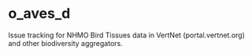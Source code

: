 # o_aves_d
Issue tracking for NHMO Bird Tissues data in VertNet (portal.vertnet.org) and other biodiversity aggregators. 
